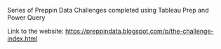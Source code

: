 Series of Preppin Data Challenges completed using Tableau Prep and Power Query

Link to the website: https://preppindata.blogspot.com/p/the-challenge-index.html

